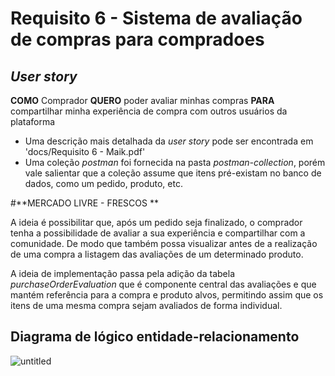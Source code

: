 # Requisito 6 - Sistema de avaliação de compras para compradoes

## _User story_

**COMO** Comprador **QUERO** poder avaliar minhas compras **PARA** compartilhar minha experiência de compra com outros usuários da plataforma

- Uma descrição mais detalhada da _user story_ pode ser encontrada em 'docs/Requisito 6 - Maik.pdf'
- Uma coleção _postman_ foi fornecida na pasta _postman-collection_, porém vale salientar que a coleção assume que itens pré-existam no banco de dados, como um pedido, produto, etc.

#**MERCADO LIVRE - FRESCOS **

A ideia é possibilitar que, após um pedido seja finalizado, o comprador tenha a possibilidade de avaliar a sua experiência e compartilhar com a comunidade. De modo que também possa visualizar antes de a realização de uma compra a listagem das avaliações de um determinado produto.

A ideia de implementação passa pela adição da tabela _purchaseOrderEvaluation_ que é componente central das avaliações e que mantém referência para a compra e produto alvos, permitindo assim que os itens de uma mesma compra sejam avaliados de forma individual.


## Diagrama de lógico entidade-relacionamento

![untitled](https://user-images.githubusercontent.com/101212122/166825764-0cfe39a7-56c9-4e1c-a371-cd9f3302ded0.png)
